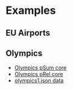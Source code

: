 # Examples

## EU Airports

## Olympics

- [Olympics pSum core](http://vladowiki.fmf.uni-lj.si/doku.php?id=vlado:work:2m:mwn:x3d:olwscore)
- [Olympics pRel core](http://vladowiki.fmf.uni-lj.si/doku.php?id=vlado:work:2m:mwn:x3d:olwrcore)
- [olympics1.json data]()

